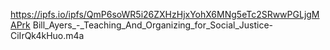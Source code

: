 

https://ipfs.io/ipfs/QmP6soWR5i26ZXHzHjxYohX6MNg5eTc2SRwwPGLjgMAPrk Bill_Ayers_-_Teaching_And_Organizing_for_Social_Justice-CiIrQk4kHuo.m4a
